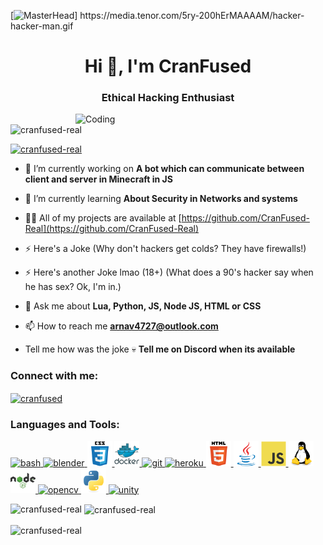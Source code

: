 [![MasterHead]([https://media.tenor.com/5ry-200hErMAAAAM/hacker-hacker-man.gif](https://c.tenor.com/J-w5FUWA17sAAAAd/tenor.gif))]
https://media.tenor.com/5ry-200hErMAAAAM/hacker-hacker-man.gif

<h1 align="center">Hi 👋, I'm CranFused</h1>
<h3 align="center">Ethical Hacking Enthusiast</h3>
<img align="right" alt="Coding" width="400" src="https://media.tenor.com/zzntm2_9B3gAAAAC/hacker.gif"

<p align="left"> <img src="https://komarev.com/ghpvc/?username=cranfused-real&label=Profile%20views&color=0e75b6&style=flat" alt="cranfused-real" /> </p>

<p align="left"> <a href="https://github.com/ryo-ma/github-profile-trophy"><img src="https://github-profile-trophy.vercel.app/?username=cranfused-real" alt="cranfused-real" /></a> </p>

- 🔭 I’m currently working on **A bot which can communicate between client and server in Minecraft in JS**

- 🌱 I’m currently learning **About Security in Networks and systems**

- 👨‍💻 All of my projects are available at [https://github.com/CranFused-Real](https://github.com/CranFused-Real)

- ⚡ Here's a Joke (Why don't hackers get colds? They have firewalls!)
- ⚡ Here's another Joke lmao (18+) (What does a 90's hacker say when he has sex? Ok, I'm in.)

- 💬 Ask me about **Lua, Python, JS, Node JS, HTML or CSS**

- 📫 How to reach me **arnav4727@outlook.com**

- Tell me how was the joke 💀 **Tell me on Discord when its available**

<h3 align="left">Connect with me:</h3>
<p align="left">
<a href="https://stackoverflow.com/users/20895835/cranfused" target="blank"><img align="center" src="https://raw.githubusercontent.com/rahuldkjain/github-profile-readme-generator/master/src/images/icons/Social/stack-overflow.svg" alt="cranfused" height="30" width="40" /></a>
</p>

<h3 align="left">Languages and Tools:</h3>
<p align="left"> <a href="https://www.gnu.org/software/bash/" target="_blank" rel="noreferrer"> <img src="https://www.vectorlogo.zone/logos/gnu_bash/gnu_bash-icon.svg" alt="bash" width="40" height="40"/> </a> <a href="https://www.blender.org/" target="_blank" rel="noreferrer"> <img src="https://download.blender.org/branding/community/blender_community_badge_white.svg" alt="blender" width="40" height="40"/> </a> <a href="https://www.w3schools.com/css/" target="_blank" rel="noreferrer"> <img src="https://raw.githubusercontent.com/devicons/devicon/master/icons/css3/css3-original-wordmark.svg" alt="css3" width="40" height="40"/> </a> <a href="https://www.docker.com/" target="_blank" rel="noreferrer"> <img src="https://raw.githubusercontent.com/devicons/devicon/master/icons/docker/docker-original-wordmark.svg" alt="docker" width="40" height="40"/> </a> <a href="https://git-scm.com/" target="_blank" rel="noreferrer"> <img src="https://www.vectorlogo.zone/logos/git-scm/git-scm-icon.svg" alt="git" width="40" height="40"/> </a> <a href="https://heroku.com" target="_blank" rel="noreferrer"> <img src="https://www.vectorlogo.zone/logos/heroku/heroku-icon.svg" alt="heroku" width="40" height="40"/> </a> <a href="https://www.w3.org/html/" target="_blank" rel="noreferrer"> <img src="https://raw.githubusercontent.com/devicons/devicon/master/icons/html5/html5-original-wordmark.svg" alt="html5" width="40" height="40"/> </a> <a href="https://www.java.com" target="_blank" rel="noreferrer"> <img src="https://raw.githubusercontent.com/devicons/devicon/master/icons/java/java-original.svg" alt="java" width="40" height="40"/> </a> <a href="https://developer.mozilla.org/en-US/docs/Web/JavaScript" target="_blank" rel="noreferrer"> <img src="https://raw.githubusercontent.com/devicons/devicon/master/icons/javascript/javascript-original.svg" alt="javascript" width="40" height="40"/> </a> <a href="https://www.linux.org/" target="_blank" rel="noreferrer"> <img src="https://raw.githubusercontent.com/devicons/devicon/master/icons/linux/linux-original.svg" alt="linux" width="40" height="40"/> </a> <a href="https://nodejs.org" target="_blank" rel="noreferrer"> <img src="https://raw.githubusercontent.com/devicons/devicon/master/icons/nodejs/nodejs-original-wordmark.svg" alt="nodejs" width="40" height="40"/> </a> <a href="https://opencv.org/" target="_blank" rel="noreferrer"> <img src="https://www.vectorlogo.zone/logos/opencv/opencv-icon.svg" alt="opencv" width="40" height="40"/> </a> <a href="https://www.python.org" target="_blank" rel="noreferrer"> <img src="https://raw.githubusercontent.com/devicons/devicon/master/icons/python/python-original.svg" alt="python" width="40" height="40"/> </a> <a href="https://unity.com/" target="_blank" rel="noreferrer"> <img src="https://www.vectorlogo.zone/logos/unity3d/unity3d-icon.svg" alt="unity" width="40" height="40"/> </a> </p>

<p><img align="left" src="https://github-readme-stats.vercel.app/api/top-langs?username=cranfused-real&show_icons=true&locale=en&layout=compact" alt="cranfused-real" /></p>

<p>&nbsp;<img align="center" src="https://github-readme-stats.vercel.app/api?username=cranfused-real&show_icons=true&locale=en" alt="cranfused-real" /></p>

<p><img align="center" src="https://github-readme-streak-stats.herokuapp.com/?user=cranfused-real&" alt="cranfused-real" /></p>
